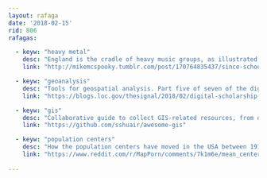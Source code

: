 ```yaml
---
layout: rafaga
date: '2018-02-15'
rid: 806
rafagas:

  - keyw: "heavy metal"
    desc: "England is the cradle of heavy music groups, as illustrated in this artistic map"
    link: "http://mikemcspooky.tumblr.com/post/170764835437/since-school-has-essentially-consumed-my-free"

  - keyw: "geoanalysis"
    desc: "Tools for geospatial analysis. Part five of seven of the digital scholaship resource guide"
    link: "https://blogs.loc.gov/thesignal/2018/02/digital-scholarship-resource-guide-tools-for-spatial-analysis-part-5-of-7/"

  - keyw: "gis"
    desc: "Collaborative guide to collect GIS-related resources, from data to conferences through services and applications"
    link: "https://github.com/sshuair/awesome-gis"

  - keyw: "population centers"
    desc: "How the population centers have moved in the USA between 1910 and 2010"
    link: "https://www.reddit.com/r/MapPorn/comments/7k1m6e/mean_centers_of_population_by_state_1910_vs_2010/"
    
---
```

